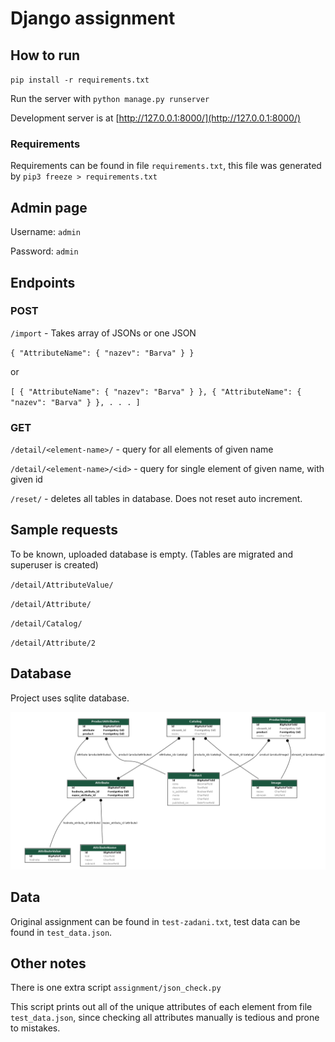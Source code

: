 # Django assignment

## How to run

`pip install -r requirements.txt`

Run the server with `python manage.py runserver`

Development server is at [http://127.0.0.1:8000/](http://127.0.0.1:8000/)


### Requirements
Requirements can be found in file `requirements.txt`, this file was generated by `pip3 freeze > requirements.txt`

## Admin page

Username: `admin`

Password: `admin`




## Endpoints

### POST
`/import` - Takes array of JSONs or one JSON

 `{
    "AttributeName": {
      "nazev": "Barva"
    }
 }`
 
 or 
 
 `[
  {
    "AttributeName": {
      "nazev": "Barva"
    }
  },
   {
    "AttributeName": {
      "nazev": "Barva"
    }
  },
  .
  .
  .
  ]`


### GET
`/detail/<element-name>/` - query for all elements of given name

`/detail/<element-name>/<id>` - query for single element of given name, with given id

`/reset/` - deletes all tables in database. Does not reset auto increment.

## Sample requests

To be known, uploaded database is empty. (Tables are migrated and superuser is created)

`/detail/AttributeValue/`

`/detail/Attribute/`

`/detail/Catalog/`

`/detail/Attribute/2`

## Database
Project uses sqlite database.

![db](db-model.png)

## Data
Original assignment can be found in `test-zadani.txt`, test data can be found in `test_data.json`.

## Other notes

There is one extra script `assignment/json_check.py`

This script prints out all of the unique attributes of each element from file `test_data.json`, since checking all attributes manually is tedious and prone to mistakes.
